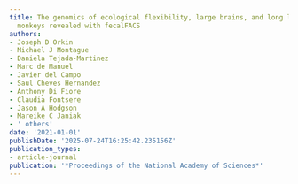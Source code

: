 ```yaml
---
title: The genomics of ecological flexibility, large brains, and long lives in capuchin
  monkeys revealed with fecalFACS
authors:
- Joseph D Orkin
- Michael J Montague
- Daniela Tejada-Martinez
- Marc de Manuel
- Javier del Campo
- Saul Cheves Hernandez
- Anthony Di Fiore
- Claudia Fontsere
- Jason A Hodgson
- Mareike C Janiak
- ' others'
date: '2021-01-01'
publishDate: '2025-07-24T16:25:42.235156Z'
publication_types:
- article-journal
publication: '*Proceedings of the National Academy of Sciences*'
---
```

